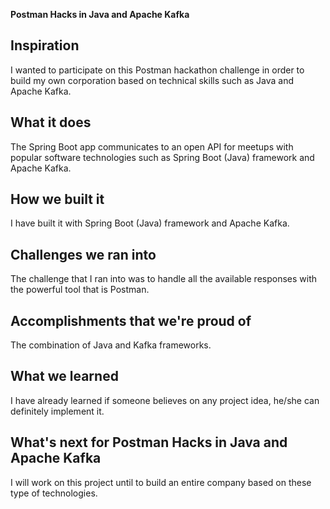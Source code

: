 **Postman Hacks in Java and Apache Kafka**

## Inspiration

I wanted to participate on this Postman hackathon challenge in order to build my own corporation based on technical skills such as Java and Apache Kafka.

## What it does

The Spring Boot app communicates to an open API for meetups with popular software technologies such as Spring Boot (Java) framework and Apache Kafka.

## How we built it

I have built it with Spring Boot (Java) framework and Apache Kafka.

## Challenges we ran into

The challenge that I ran into was to handle all the available responses with the powerful tool that is Postman.

## Accomplishments that we're proud of

The combination of Java and Kafka frameworks.

## What we learned

I have already learned if someone believes on any project idea, he/she can definitely implement it.

## What's next for Postman Hacks in Java and Apache Kafka

I will work on this project until to build an entire company based on these type of technologies.
